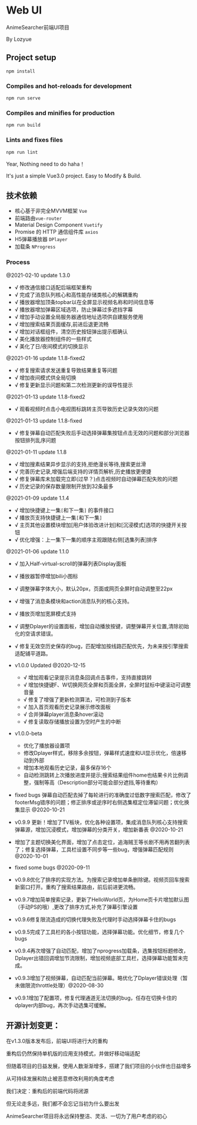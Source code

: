 # Web UI

AnimeSearcher前端UI项目

By Lozyue


## Project setup
```
npm install
```

### Compiles and hot-reloads for development
```
npm run serve
```

### Compiles and minifies for production
```
npm run build
```

### Lints and fixes files
```
npm run lint
```

Year, Nothing need to do haha！

It's just a simple Vue3.0 project. Easy to Modify & Build.


## 技术依赖

- 核心基于非完全MVVM框架 `Vue`
- 前端路由`vue-router`
- Material Design Component `Vuetify`
- Promise 的 HTTP 通信组件库 `axios`
- H5弹幕播放器 `DPlayer`
- 加载条 `NProgress`


### Process

@2021-02-10 update 1.3.0
- √ 修改通信接口适配后端框架重构
- √ 完成了消息队列核心和高性能存储类核心的解耦重构
- √ 播放器增加顶条topbar以在全屏显示视频名称和时间信息等
- √ 播放器增加弹幕区域选项，防止弹幕过多遮挡字幕
- √ 增加手动设置全局服务器通信地址选项供自建服务使用
- √ 增加搜索结果页面缓存,前进后退更流畅
- √ 增加对话框组件，清空历史按钮弹出提示框确认
- √ 美化播放器控制组件的一些样式
- √ 美化了日/夜间模式的切换显示

@2021-01-16 update 1.1.8-fixed2
- √ 修复搜索请求发送重复导致结果重复等问题
- √ 增加夜间模式供全局切换
- √ 修复更新显示问题和第二次检测更新的误导性提示

@2021-01-13 update 1.1.8-fixed2
- √ 观看视频时点击小电视图标跳转主页导致历史记录失效的问题

@2021-01-13 update 1.1.8-fixed
- √ 修复弹幕自动匹配失败后手动选择弹幕集按钮点击无效的问题和部分浏览器按钮排列乱序问题

@2021-01-11 update 1.1.8
- √ 增加搜素结果异步显示的支持,拒绝漫长等待,搜索更丝滑
- √ 完善历史记录,增强后端支持的详情页解析,历史播放更便捷
- √ 修复弹幕库未加载完立即(过早？)点击视频时自动弹幕匹配失败的问题
- √ 历史记录的保存数量限制开放到32条最多

@2021-01-09 update 1.1.4
- √ 增加快捷键上一集`[`和下一集`]` 的事件接口
- √ 播放页支持快捷键上一集`[`和下一集`]`
- √ 主页其他设置模块增加[用户体验改进计划]和[沉浸模式]选项的快捷开关按钮
- √ 优化增强：上一集下一集的顺序主观跟随右侧[选集列表]排序

@2021-01-06 update 1.1.0
- √ 加入Half-virtual-scroll的弹幕列表Display面板
- √ 播放器暂停增加bili小图标
- √ 调整弹幕字体大小，默认20px，页面或网页全屏时自动调整至22px
- √ 增强了消息条模块和action消息队列的核心支持。
- √ 播放页增加宽屏模式支持
- √ 调整Dplayer的设置面板，增加自动播放按键，调整弹幕开关位置,清除初始化的空请求错误。
- √ 修复无效空历史保存的bug，匹配增加按线路匹配优先，为未来按引擎搜索适配铺平道路。

- v1.0.0 Updated @2020-12-15
	- √ 增加观看记录提示消息条回调点击事件，支持直接跳转
	- √ 增加快捷键F、W切换网页全屏和页面全屏，全屏时鼠标中键滚动可调整音量
	- √ 修复了增强了更新检测算法，可检测到子版本
	- √ 加入首页观看历史记录展示修改面板
	- √ 合并弹幕player消息条hover滚动
	- √ 修复读取存储播放设置为空时产生的中断

- v1.0.0-beta 
	- 优化了播放器设置项
	- 修改Dplayer样式，移除多余按钮，弹幕样式速度和UI显示优化，倍速移动到外部
	- 增加本地观看历史记录，最多保存16个
	- 自动检测跳转上次播放进度并提示;搜索结果组件home也结果卡片比例调整，强制等高（Description部分可能会部分遮挡,等待重构）

- fixed bugs 弹幕自动匹配去掉了每轮进行的准确度过低数字搜索匹配，修改了footerMsg错序的问题；修正排序或逆序时右侧选集框定位滞留问题；优化换集显示 @2020-10-21

- v0.9.9 更新！增加了TV板块，优化各种设置项，集成消息队列核心支持搜索弹幕源，增加沉浸模式，增加弹幕的分类开关，增加新番表 @2020-10-21

- 增加了主题切换美化界面，增加了点击定位，追海贼王等长剧不用再苦翻列表了；修复选择弹幕，工具栏设置不同步等一些bug，增强弹幕匹配规则 @2020-10-01

- fixed some bugs @2020-09-11

- v0.9.8优化了排序的实现方法。为搜索记录增加单条删除键。视频页回车搜索新窗口打开。重构了搜索结果路由，前后前进更流畅。

- v0.9.7增加简单搜索记录，更新了HelloWorld页，为Home页卡片增加默认图（手动PS的哦）,更改了排序方式,补充了弹幕引擎设置

- v0.9.6修复限流造成的切换代理失败及代理时手动选择弹幕卡住的bugs

- v0.9.5完成了工具栏的各小按钮功能，选择弹幕功能。优化细节，修复几个bugs

- v0.9.4再次增强了自动匹配，增加了nprogress加载条，选集按钮标题修改，Dplayer出错回调增加节流限制，增加视频底部工具栏，选择弹幕功能暂未完成。

- v0.9.3增加了视频弹幕，自动匹配当前弹幕。略优化了Dplayer错误处理（暂未做限流throttle处理）@2020-08-30

- v0.9.1增加了配置项，修复代理通道无法切换的bug，任存在切换卡住的dplayer内部bug，再次手动选集可缓解。


## 开源计划变更：

在v1.3.0版本发布后，前端UI将进行大的重构

重构后仍然保持单机版的应用支持模式，并做好移动端适配

但随着项目的日益发展，使用人数渐渐增多，搭建了我们项目的小伙伴也日益增多

从可持续发展和防止被恶意修改利用的角度考虑

我们决定：重构后的前端代码将闭源

但无论走多远，我们都不会忘记当初为什么要出发

AnimeSearcher项目将永远保持整洁、灵活、一切为了用户考虑的初心
